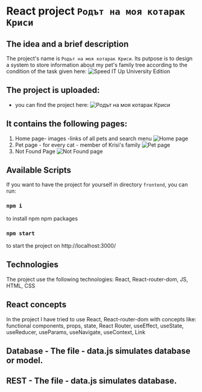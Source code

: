 # React project `Родът на моя котарак Криси`

## The idea and  a brief description
Thе project's name is `Родът на моя котарак Криси`. Its putpose is to design a system to store information about my pet's family tree according to the condition of the task given here: ![Speed IT Up University Edition](https://careers.nemetschek.bg/speeditup)

## The project is uploaded:

- you can find the project here: ![Родът на моя котарак Криси](https://my-pet-family-tree.vercel.app)


## It contains the following pages:

1. Home page- images -links of all pets and search menu
  ![Home page](https://my-pet-family-tree.vercel.app/)
2. Pet page - for every cat - member of Krisi's family
  ![Pet page](https://my-pet-family-tree.vercel.app/pet/1)
3. Not Found Page
  ![Not Found page](https://my-pet-family-tree.vercel.app/1111)
## Available Scripts
If you want to have the project for yourself in directory `frontend`, you can run:
### `npm i`
to install npm npm packages
### `npm start`
to start the project on http://localhost:3000/



##  Technologies
The  project use the following technologies: React, React-router-dom, JS, HTML, CSS

## React concepts
In the project I have tried to use React, React-router-dom with  concepts like: functional components, props, state, React Router, useEffect, useState, useReducer, useParams, useNavigate, useContext, Link

## Database - The file - data.js simulates database or model.

## REST - The file - data.js simulates database.
